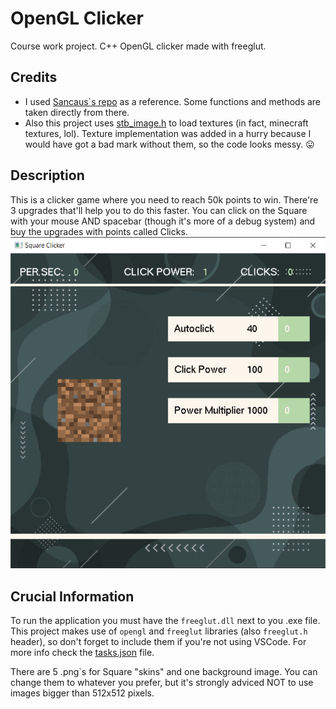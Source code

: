 # OpenGL Clicker
Course work project. C++ OpenGL clicker made with freeglut.

## Credits
* I used [Sancaus\`s repo](https://github.com/sancau/simple-clicker) as a reference. Some functions and methods are taken directly from there.
* Also this project uses [stb_image.h](https://github.com/nothings/stb/blob/master/stb_image.h) to load textures (in fact, minecraft textures, lol). Texture implementation was added in a hurry because I would have got a bad mark without them, so the code looks messy. 😛

## Description
This is a clicker game where you need to reach 50k points to win. There're 3 upgrades that'll help you to do this faster. You can click on the Square with your mouse AND spacebar (though it's more of a debug system) and buy the upgrades with points called Clicks.
![](/Preview.png?raw=true "Preview of the game.")

## Crucial Information
To run the application you must have the `freeglut.dll` next to you .exe file. This project makes use of `opengl` and `freeglut` libraries (also `freeglut.h` header), so don't forget to include them if you're not using VSCode. For more info check the [tasks.json](/.vscode/tasks.json) file.

There are 5 .png\`s for Square "skins" and one background image. You can change them to whatever you prefer, but it's strongly adviced NOT to use images bigger than 512x512 pixels.